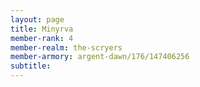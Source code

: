 ```yaml
---
layout: page
title: Minyrva
member-rank: 4
member-realm: the-scryers
member-armory: argent-dawn/176/147406256
subtitle: 
---
```




